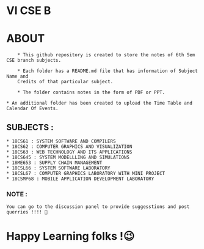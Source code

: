 # VI CSE B 

# ABOUT 

        * This github repository is created to store the notes of 6th Sem CSE branch subjects.
        
        * Each folder has a README.md file that has information of Subject Name and 
        Credits of that particular subject.
        
        * The folder contains notes in the form of PDF or PPT.
                
	* An additional folder has been created to upload the Time Table and Calendar Of Events.
	


## SUBJECTS  :

	* 18CS61 : SYSTEM SOFTWARE AND COMPILERS 
	* 18CS62 : COMPUTER GRAPHICS AND VISUALIZATION
	* 18CS63 : WEB TECHNOLOGY AND ITS APPLICATIONS
	* 18CS645 : SYSTEM MODELLLING AND SIMULATIONS
	* 18ME653 : SUPPLY CHAIN MANAGEMENT
	* 18CSL66 : SYSTEM SOFTWARE LABORATORY
	* 18CSL67 : COMPUTER GRAPHICS LABORATORY WITH MINI PROJECT
	* 18CSMP68 : MOBILE APPLICATION DEVELOPMENT LABORATORY

### NOTE :  

	You can go to the discussion panel to provide suggesstions and post querries !!!! 🤩
	
# Happy Learning folks !😉
